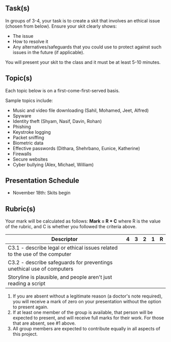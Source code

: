 Task(s)
-------
In groups of 3-4, your task is to create a skit that involves an ethical issue (chosen from below). Ensure your skit clearly shows:
* The issue
* How to resolve it
* Any alternatives/safeguards that you could use to protect against such issues in the future (if applicable). 

You will present your skit to the class and it must be at least 5-10 minutes.


Topic(s)
-----------
Each topic below is on a first-come-first-served basis.

Sample topics include:

* Music and video file downloading (Sahil, Mohamed, Jeet, Alfred)
* Spyware
* Identity theft (Shyam, Nasif, Davin, Rohan)
* Phishing
* Keystroke logging
* Packet sniffing
* Biometric data
* Effective passwords (Dithara, Shehrbano, Eunice, Katherine)
* Firewalls
* Secure websites
* Cyber bullying (Alex, Michael, William)


Presentation Schedule
------------------
- November 18th: Skits begin


Rubric(s)
---------
Your mark will be calculated as follows: __Mark = R * C__ where R is the value of the rubric, and C is whether you followed the criteria above.

| Descriptor | 4 | 3 | 2 | 1 | R |
| ----- | --- | --- | --- | --- | --- |
| C3.1 - describe legal or ethical issues related to the use of the computer | | | | | |
| C3.2 - describe safeguards for preventings unethical use of computers | | | | | |
| Storyline is plausible, and people aren't just reading a script | | | | | |

1. If you are absent without a legitimate reason (a doctor's note required), you will receive a mark of zero on your presentation without the option to present again.
2. If at least one member of the group is available, that person will be expected to present, and will receive full marks for their work. For those that are absent, see #1 above.
3. All group members are expected to contribute equally in all aspects of this project.
